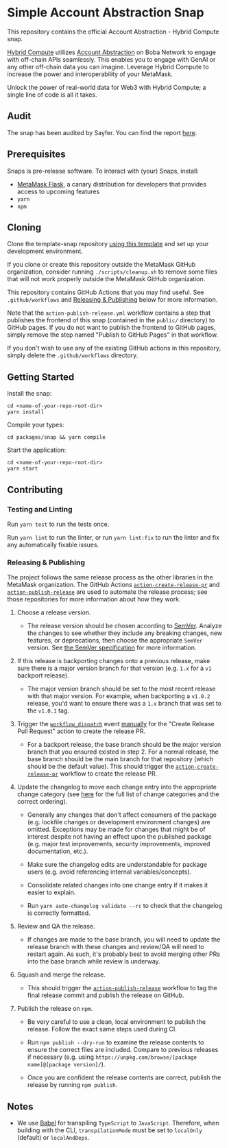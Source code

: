 # Simple Account Abstraction Snap

This repository contains the official Account Abstraction - Hybrid Compute snap.

[Hybrid Compute](https://docs.boba.network/hc) utilizes [Account Abstraction](https://docs.boba.network/developer/features/aa-basics) on Boba Network to engage with off-chain APIs seamlessly. This enables you to engage with GenAI or any other off-chain data you can imagine. Leverage Hybrid Compute to increase the power and interoperability of your MetaMask.

Unlock the power of real-world data for Web3 with Hybrid Compute; a single line of code is all it takes.

## Audit
The snap has been audited by Sayfer. You can find the report [here](https://sayfer.io/audits/metamask-snap-audit-report-for-enya-labs/).

## Prerequisites

Snaps is pre-release software. To interact with (your) Snaps, install:
- [MetaMask Flask](https://metamask.io/flask/), a canary distribution for developers that provides access to upcoming features
- `yarn`
- `npm`

## Cloning

Clone the template-snap repository [using this template](https://github.com/MetaMask/template-snap-monorepo/generate) and set up your development environment.

If you clone or create this repository outside the MetaMask GitHub organization, consider running `./scripts/cleanup.sh` to remove some
files that will not work properly outside the MetaMask GitHub organization.

This repository contains GitHub Actions that you may find useful. See `.github/workflows` and [Releasing & Publishing](https://github.com/MetaMask/template-snap-monorepo/edit/main/README.md#releasing--publishing) below for more information.

Note that the `action-publish-release.yml` workflow contains a step that publishes the frontend of this snap (contained in the `public/` directory) to GitHub pages. If you do not want to publish the frontend to GitHub pages, simply remove the step named "Publish to GitHub Pages" in that workflow.

If you don't wish to use any of the existing GitHub actions in this repository, simply delete the `.github/workflows` directory.

## Getting Started

Install the snap:

```shell
cd <name-of-your-repo-root-dir>
yarn install
```

Compile your types:

```shell
cd packages/snap && yarn compile
```

Start the application:

```shell
cd <name-of-your-repo-root-dir>
yarn start
```

## Contributing

### Testing and Linting

Run `yarn test` to run the tests once.

Run `yarn lint` to run the linter, or run `yarn lint:fix` to run the linter and fix any automatically fixable issues.

### Releasing & Publishing

The project follows the same release process as the other libraries in the MetaMask organization. The GitHub Actions [`action-create-release-pr`](https://github.com/MetaMask/action-create-release-pr) and [`action-publish-release`](https://github.com/MetaMask/action-publish-release) are used to automate the release process; see those repositories for more information about how they work.

1. Choose a release version.

   - The release version should be chosen according to [SemVer](https://semver.org/). Analyze the changes to see whether they include any breaking changes, new features, or deprecations, then choose the appropriate `SemVer` version. See [the SemVer specification](https://semver.org/) for more information.

2. If this release is backporting changes onto a previous release, make sure there is a major version branch for that version (e.g. `1.x` for a `v1` backport release).

   - The major version branch should be set to the most recent release with that major version. For example, when backporting a `v1.0.2` release,
     you'd want to ensure there was a `1.x` branch that was set to the `v1.0.1` tag.

3. Trigger the [`workflow_dispatch`](https://docs.github.com/en/actions/reference/events-that-trigger-workflows#workflow_dispatch) event
   [manually](https://docs.github.com/en/actions/managing-workflow-runs/manually-running-a-workflow) for the "Create Release Pull Request" action to create the release PR.

   - For a backport release, the base branch should be the major version branch that you ensured existed in step 2. For a normal release, the base branch should be the main branch for that repository (which should be the default value). This should trigger the [`action-create-release-pr`](https://github.com/MetaMask/action-create-release-pr) workflow to create the release PR.

4. Update the changelog to move each change entry into the appropriate change category (see [here](https://keepachangelog.com/en/1.0.0/#types) for the full list of change categories and the correct ordering). 

   - Generally any changes that don't affect consumers of the package (e.g. lockfile changes or development environment changes) are omitted.
     Exceptions may be made for changes that might be of interest despite not having an effect upon the published package (e.g. major test improvements, security improvements, improved documentation, etc.).

   - Make sure the changelog edits are understandable for package users (e.g. avoid referencing internal variables/concepts).

   - Consolidate related changes into one change entry if it makes it easier to explain.

   - Run `yarn auto-changelog validate --rc` to check that the changelog is correctly formatted.

5. Review and QA the release.

   - If changes are made to the base branch, you will need to update the release branch with these changes and review/QA will need to restart again. As such, it's probably best to avoid merging other PRs into the base branch while review is underway.

6. Squash and merge the release.

   - This should trigger the [`action-publish-release`](https://github.com/MetaMask/action-publish-release) workflow to tag the final release commit and publish the release on GitHub.

7. Publish the release on `npm`.

   - Be very careful to use a clean, local environment to publish the release. Follow the exact same steps used during CI.

   - Run `npm publish --dry-run` to examine the release contents to ensure the correct files are included. Compare to previous releases if necessary (e.g. using `https://unpkg.com/browse/[package name]@[package version]/`).

   - Once you are confident the release contents are correct, publish the release by running `npm publish`.

## Notes

- We use [Babel](https://babeljs.io/) for transpiling `TypeScript` to `JavaScript`. Therefore, when building with the CLI, `transpilationMode` must be set to `localOnly` (default) or `localAndDeps`.
